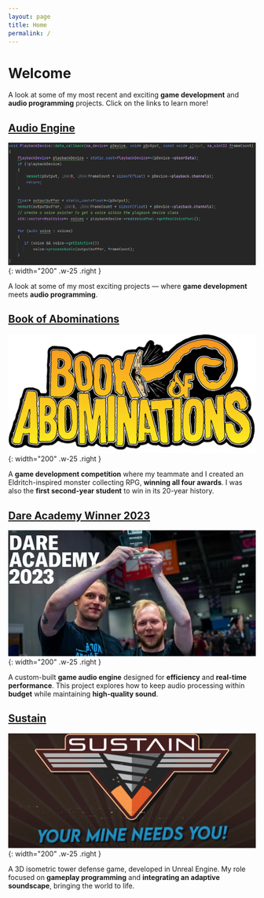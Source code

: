 ```yaml
---
layout: page
title: Home
permalink: /
---
```

# Welcome

A look at some of my most recent and exciting **game development** and **audio programming** projects. Click on the links to learn more!

## [Audio Engine](https://janhuss.github.io/posts/Building-an-Audio-Engine/)

[![maginengine](/assets/img/landing/MaginenginePlaceHolder.png)](https://janhuss.github.io/posts/Building-an-Audio-Engine/){: width="200" .w-25 .right }

A look at some of my most exciting projects — where **game development**
meets **audio programming**.

## [Book of Abominations](https://store.steampowered.com/app/3291120/Book_of_Abominations/)

[![boa](/assets/img/landing/BoALogo.png)](https://store.steampowered.com/app/3291120/Book_of_Abominations/){: width="200" .w-25 .right }

A **game development competition** where my teammate and I created an Eldritch-inspired monster 
collecting RPG, **winning all four awards**. I was also the **first second-year student** to win 
in its 20-year history.

## [Dare Academy Winner 2023](https://janhuss.github.io/posts/Dare-Academy-2023/)

[![dare](/assets/img/landing/dare.png)](https://janhuss.github.io/posts/Dare-Academy-2023/){: width="200" .w-25 .right }

A custom-built **game audio engine** designed for **efficiency** and **real-time performance**. 
This project explores how to keep audio processing within **budget** while maintaining 
**high-quality sound**.

## [Sustain](https://janhuss.github.io/posts/Sustain/)

[![Sustain](/assets/img/landing/Sustain.png)](https://janhuss.github.io/posts/Sustain/){: width="200" .w-25 .right }

A 3D isometric tower defense game, developed in Unreal Engine. My role focused on **gameplay 
programming** and **integrating an adaptive soundscape**, bringing the world to life.
